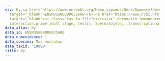 ```yaml
---
csv: Ky,<a href="https://www.ensembl.org/Homo_sapiens/Gene/Summary?db=core;g=ENSMUSG00000035606"
  target="_blank">ENSMUSG00000035606</a>,<a href="https://www.ncbi.nlm.nih.gov/pubmed/25450459"
  target="_blank"><i class="fas fa-file"></i></a>",chromatin immunoprecipitation assay,direct
  interaction,prime adult stage, testis, Spermatocyte,,,transcriptional regulation,
data_alias: Ky
data_id: ENSMUSG00000035606
data_numevidence: 1
data_species: Mus musculus
data_taxid: '10090'
title: Ky
---
```

